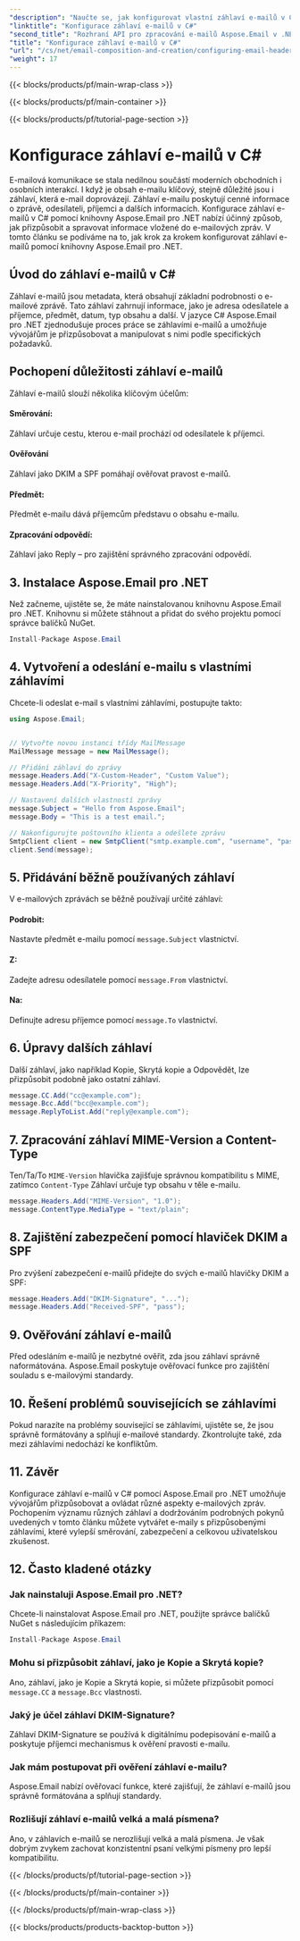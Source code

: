 ```yaml
---
"description": "Naučte se, jak konfigurovat vlastní záhlaví e-mailů v C# pomocí Aspose.Email pro .NET. Podrobný návod se zdrojovým kódem. Vylepšete kontrolu a zabezpečení e-mailů."
"linktitle": "Konfigurace záhlaví e-mailů v C#"
"second_title": "Rozhraní API pro zpracování e-mailů Aspose.Email v .NET"
"title": "Konfigurace záhlaví e-mailů v C#"
"url": "/cs/net/email-composition-and-creation/configuring-email-headers-in-csharp/"
"weight": 17
---
```


{{< blocks/products/pf/main-wrap-class >}}

{{< blocks/products/pf/main-container >}}

{{< blocks/products/pf/tutorial-page-section >}}

# Konfigurace záhlaví e-mailů v C#


E-mailová komunikace se stala nedílnou součástí moderních obchodních i osobních interakcí. I když je obsah e-mailu klíčový, stejně důležité jsou i záhlaví, která e-mail doprovázejí. Záhlaví e-mailu poskytují cenné informace o zprávě, odesílateli, příjemci a dalších informacích. Konfigurace záhlaví e-mailů v C# pomocí knihovny Aspose.Email pro .NET nabízí účinný způsob, jak přizpůsobit a spravovat informace vložené do e-mailových zpráv. V tomto článku se podíváme na to, jak krok za krokem konfigurovat záhlaví e-mailů pomocí knihovny Aspose.Email pro .NET.

## Úvod do záhlaví e-mailů v C#

Záhlaví e-mailů jsou metadata, která obsahují základní podrobnosti o e-mailové zprávě. Tato záhlaví zahrnují informace, jako je adresa odesílatele a příjemce, předmět, datum, typ obsahu a další. V jazyce C# Aspose.Email pro .NET zjednodušuje proces práce se záhlavími e-mailů a umožňuje vývojářům je přizpůsobovat a manipulovat s nimi podle specifických požadavků.

## Pochopení důležitosti záhlaví e-mailů

Záhlaví e-mailů slouží několika klíčovým účelům:
#### Směrování: 
Záhlaví určuje cestu, kterou e-mail prochází od odesílatele k příjemci.
#### Ověřování
Záhlaví jako DKIM a SPF pomáhají ověřovat pravost e-mailů.
#### Předmět: 
Předmět e-mailu dává příjemcům představu o obsahu e-mailu.
#### Zpracování odpovědí: 
Záhlaví jako Reply – pro zajištění správného zpracování odpovědí.

## 3. Instalace Aspose.Email pro .NET

Než začneme, ujistěte se, že máte nainstalovanou knihovnu Aspose.Email pro .NET. Knihovnu si můžete stáhnout a přidat do svého projektu pomocí správce balíčků NuGet.

```csharp
Install-Package Aspose.Email
```

## 4. Vytvoření a odeslání e-mailu s vlastními záhlavími

Chcete-li odeslat e-mail s vlastními záhlavími, postupujte takto:

```csharp
using Aspose.Email;


// Vytvořte novou instanci třídy MailMessage
MailMessage message = new MailMessage();

// Přidání záhlaví do zprávy
message.Headers.Add("X-Custom-Header", "Custom Value");
message.Headers.Add("X-Priority", "High");

// Nastavení dalších vlastností zprávy
message.Subject = "Hello from Aspose.Email";
message.Body = "This is a test email.";

// Nakonfigurujte poštovního klienta a odešlete zprávu
SmtpClient client = new SmtpClient("smtp.example.com", "username", "password");
client.Send(message);
```

## 5. Přidávání běžně používaných záhlaví

V e-mailových zprávách se běžně používají určité záhlaví:

#### Podrobit: 
Nastavte předmět e-mailu pomocí `message.Subject` vlastnictví.
#### Z: 
Zadejte adresu odesílatele pomocí `message.From` vlastnictví.
#### Na: 
Definujte adresu příjemce pomocí `message.To` vlastnictví.

## 6. Úpravy dalších záhlaví

Další záhlaví, jako například Kopie, Skrytá kopie a Odpovědět, lze přizpůsobit podobně jako ostatní záhlaví.

```csharp
message.CC.Add("cc@example.com");
message.Bcc.Add("bcc@example.com");
message.ReplyToList.Add("reply@example.com");
```

## 7. Zpracování záhlaví MIME-Version a Content-Type

Ten/Ta/To `MIME-Version` hlavička zajišťuje správnou kompatibilitu s MIME, zatímco `Content-Type` Záhlaví určuje typ obsahu v těle e-mailu.

```csharp
message.Headers.Add("MIME-Version", "1.0");
message.ContentType.MediaType = "text/plain";
```

## 8. Zajištění zabezpečení pomocí hlaviček DKIM a SPF

Pro zvýšení zabezpečení e-mailů přidejte do svých e-mailů hlavičky DKIM a SPF:

```csharp
message.Headers.Add("DKIM-Signature", "...");
message.Headers.Add("Received-SPF", "pass");
```

## 9. Ověřování záhlaví e-mailů

Před odesláním e-mailů je nezbytné ověřit, zda jsou záhlaví správně naformátována. Aspose.Email poskytuje ověřovací funkce pro zajištění souladu s e-mailovými standardy.

## 10. Řešení problémů souvisejících se záhlavími

Pokud narazíte na problémy související se záhlavími, ujistěte se, že jsou správně formátovány a splňují e-mailové standardy. Zkontrolujte také, zda mezi záhlavími nedochází ke konfliktům.

## 11. Závěr

Konfigurace záhlaví e-mailů v C# pomocí Aspose.Email pro .NET umožňuje vývojářům přizpůsobovat a ovládat různé aspekty e-mailových zpráv. Pochopením významu různých záhlaví a dodržováním podrobných pokynů uvedených v tomto článku můžete vytvářet e-maily s přizpůsobenými záhlavími, které vylepší směrování, zabezpečení a celkovou uživatelskou zkušenost.

## 12. Často kladené otázky

### Jak nainstaluji Aspose.Email pro .NET?

Chcete-li nainstalovat Aspose.Email pro .NET, použijte správce balíčků NuGet s následujícím příkazem:
```csharp
Install-Package Aspose.Email
```

### Mohu si přizpůsobit záhlaví, jako je Kopie a Skrytá kopie?

Ano, záhlaví, jako je Kopie a Skrytá kopie, si můžete přizpůsobit pomocí `message.CC` a `message.Bcc` vlastnosti.

### Jaký je účel záhlaví DKIM-Signature?

Záhlaví DKIM-Signature se používá k digitálnímu podepisování e-mailů a poskytuje příjemci mechanismus k ověření pravosti e-mailu.

### Jak mám postupovat při ověření záhlaví e-mailu?

Aspose.Email nabízí ověřovací funkce, které zajišťují, že záhlaví e-mailů jsou správně formátována a splňují standardy.

### Rozlišují záhlaví e-mailů velká a malá písmena?

Ano, v záhlavích e-mailů se nerozlišují velká a malá písmena. Je však dobrým zvykem zachovat konzistentní psaní velkými písmeny pro lepší kompatibilitu.

{{< /blocks/products/pf/tutorial-page-section >}}

{{< /blocks/products/pf/main-container >}}

{{< /blocks/products/pf/main-wrap-class >}}

{{< blocks/products/products-backtop-button >}}